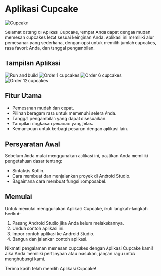 # Aplikasi Cupcake

![Cupcake](cupcake_image.png)

Selamat datang di Aplikasi Cupcake, tempat Anda dapat dengan mudah memesan cupcakes lezat sesuai keinginan Anda. Aplikasi ini memiliki alur pemesanan yang sederhana, dengan opsi untuk memilih jumlah cupcakes, rasa favorit Anda, dan tanggal pengambilan. 
## Tampilan Aplikasi 
![Run and build](1.%20Run%20and%20build.png)
![Order 1 cupcakes](2.%20Order%201%20cupcakes.png)
![Order 6 cupcakes](2.%20Order%206%20cupcakes.png)
![Order 12 cupcakes](2.%20Order%2012%20cupcakes.png)

## Fitur Utama
- Pemesanan mudah dan cepat.
- Pilihan beragam rasa untuk memenuhi selera Anda.
- Tanggal pengambilan yang dapat disesuaikan.
- Tampilan ringkasan pesanan yang jelas.
- Kemampuan untuk berbagi pesanan dengan aplikasi lain.

## Persyaratan Awal
Sebelum Anda mulai menggunakan aplikasi ini, pastikan Anda memiliki pengetahuan dasar tentang:
- Sintaksis Kotlin.
- Cara membuat dan menjalankan proyek di Android Studio.
- Bagaimana cara membuat fungsi komposabel.

## Memulai
Untuk memulai menggunakan Aplikasi Cupcake, ikuti langkah-langkah berikut:
1. Pasang Android Studio jika Anda belum melakukannya.
2. Unduh contoh aplikasi ini.
3. Impor contoh aplikasi ke Android Studio.
4. Bangun dan jalankan contoh aplikasi.

Nikmati pengalaman memesan cupcakes dengan Aplikasi Cupcake kami! Jika Anda memiliki pertanyaan atau masukan, jangan ragu untuk menghubungi kami.

Terima kasih telah memilih Aplikasi Cupcake!
